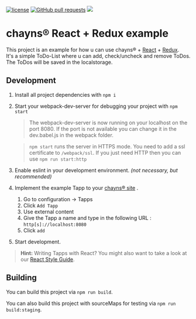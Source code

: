 [![license](https://img.shields.io/github/license/TobitSoftware/chayns-react-redux-todo-example.svg)]() [![GitHub pull requests](https://img.shields.io/github/issues-pr/TobitSoftware/chayns-react-redux-todo-example.svg)]() [![](https://img.shields.io/github/issues-pr-closed-raw/TobitSoftware/chayns-react-redux-todo-example.svg)]()


chayns® React + Redux example
===================
This project is an example for how u can use chayns® + [React][5] + [Redux][4]. <br>
It's a simple ToDo-List where u can add, check/uncheck and remove ToDos. The ToDos will be saved in the localstorage.

Development
-------------
1. Install all project dependencies with  `npm i`
2. Start your webpack-dev-server for debugging your project with `npm start`
    > The webpack-dev-server is now running on your localhost on the port 8080. If the port is not available you can change it in the dev.babel.js in the webpack folder. 

    > `npm start` runs the server in HTTPS mode. You need to add a ssl certificate to `/webpack/ssl`. If you just need HTTP then you can use `npm run start:http`
3. Enable eslint in your development environment. *(not necessary, but recommended)*
4. Implement the example Tapp to your [chayns® site][3] .
    1. Go to configuration -> Tapps
    2. Click `Add Tapp`
    3. Use external content
    4. Give the Tapp a name and type in the following URL : `http[s]://localhost:8080`
    5. Click `add`
5. Start development.

> **Hint:** Writing Tapps with React? You might also want to take a look at our [React Style Guide][2].

Building
---------
You can build this project via `npm run build`.

You can also build this project with sourceMaps for testing via `npm run build:staging`.

 [1]: https://nodejs.org/en/
 [2]: https://github.com/TobitSoftware/chayns-guides/blob/master/TobitReactJsxStyleGuide.md
 [3]: https://chayns.net
 [4]: https://redux.js.org/basics/usagewithreact
 [5]: https://reactjs.org/
